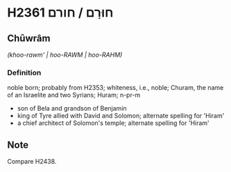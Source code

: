 # H2361 חוּרָם / חורם

## Chûwrâm

_(khoo-rawm' | hoo-RAWM | hoo-RAHM)_

### Definition

noble born; probably from H2353; whiteness, i.e., noble; Churam, the name of an Israelite and two Syrians; Huram; n-pr-m

- son of Bela and grandson of Benjamin
- king of Tyre allied with David and Solomon; alternate spelling for 'Hiram'
- a chief architect of Solomon's temple; alternate spelling for 'Hiram'

## Note

Compare H2438.
